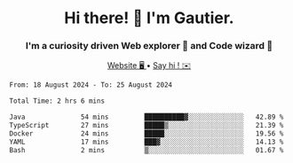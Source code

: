 <h1 align="center">Hi there! 👋 I'm Gautier.</h1>
<h3 align="center">I'm a curiosity driven Web explorer 🚀 and Code wizard 🧙</h3>

<p align="center">
  <a href="https://xisabla.github.io/">Website 🖥️ </a> •
  <a href="mailto:xisabla.dev@gmail.com">Say hi ! ✉️</a>
</p>

<!--START_SECTION:waka-->

```txt
From: 18 August 2024 - To: 25 August 2024

Total Time: 2 hrs 6 mins

Java              54 mins         ██████████▓░░░░░░░░░░░░░░   42.89 %
TypeScript        27 mins         █████▒░░░░░░░░░░░░░░░░░░░   21.39 %
Docker            24 mins         █████░░░░░░░░░░░░░░░░░░░░   19.56 %
YAML              17 mins         ███▓░░░░░░░░░░░░░░░░░░░░░   14.13 %
Bash              2 mins          ▒░░░░░░░░░░░░░░░░░░░░░░░░   01.67 %
```

<!--END_SECTION:waka-->
